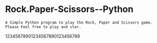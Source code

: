 # Rock.Paper-Scissors--Python
    A Simple Python program to play the Rock, Paper and Scissors game.
    Please Feel free to play and star.
12345678901234567890123456789